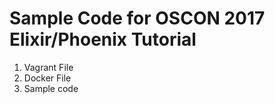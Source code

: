 # Sample Code for OSCON 2017 Elixir/Phoenix Tutorial

1. Vagrant File
2. Docker File
3. Sample code
